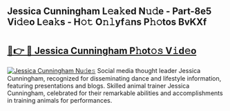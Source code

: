 ## Jessica Cunningham L𝚎a𝚔ed N𝚞𝚍e - Part-8e5 Vi𝚍𝚎o L𝚎a𝚔s - H𝚘𝚝 O𝚗𝚕yf𝚊ns P𝚑𝚘tos BvKXf

# <h2><a href="http://kf18g0.oniu.top/?m=Jessica+Cunningham">🔗👉 🔴 Jessica Cunningham P𝚑ot𝚘𝚜 V𝚒d𝚎o</a></h2>

[![Jessica Cunningham Nu𝚍e𝚜](https://i.imgur.com/0qMVB7G.gif)](http://kf18g0.oniu.top/?m=Jessica+Cunningham)
Social media thought leader Jessica Cunningham, recognized for disseminating dance and lifestyle information, featuring presentations and blogs. Skilled animal trainer Jessica Cunningham, celebrated for their remarkable abilities and accomplishments in training animals for performances.  
